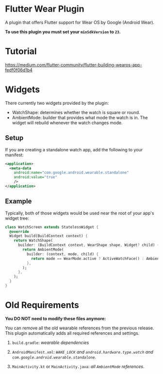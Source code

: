 # Flutter Wear Plugin

A plugin that offers Flutter support for Wear OS by Google (Android Wear).

__To use this plugin you must set your `minSdkVersion` to `23`.__


# Tutorial

https://medium.com/flutter-community/flutter-building-wearos-app-fedf0f06d1b4


# Widgets

There currently two widgets provided by the plugin:

* WatchShape: determines whether the watch is square or round.
* AmbientMode: builder that provides what mode the watch is in. The widget will rebuild whenever the watch changes mode.

## Setup

If you are creating a standalone watch app, add the following to your manifest:

```xml
<application>
  <meta-data
    android:name="com.google.android.wearable.standalone"
    android:value="true"
    />
</application>
```

## Example

Typically, both of those widgets would be used near the root of your app's widget tree:

```dart
class WatchScreen extends StatelessWidget {
  @override
  Widget build(BuildContext context) {
    return WatchShape(
      builder: (BuildContext context, WearShape shape, Widget? child) {
        return AmbientMode(
          builder: (context, mode, child) {
            return mode == WearMode.active ? ActiveWatchFace() : AmbientWatchFace();
          },
        );
      },
    );
  }
}
```

# Old Requirements

**You DO NOT need to modify these files anymore:**

You can remove all the old wearable references from the previous release. This plugin
automatically adds all required references and settings.

1. `build.gradle`: _wearable dependencies_

2. `AndroidManifest.xml`: _`WAKE_LOCK` and `android.hardware.type.watch`
   and `com.google.android.wearable.standalone`._

3. `MainActivity.kt` or `MainActivity.java`: _all `AmbientMode` references._

